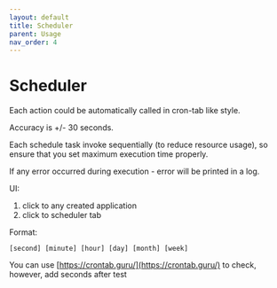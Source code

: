 ```yaml
---
layout: default
title: Scheduler
parent: Usage
nav_order: 4
---
```

# Scheduler

Each action could be automatically called in cron-tab like style.

Accuracy is +/- 30 seconds.

Each schedule task invoke sequentially (to reduce resource usage), so
ensure that you set maximum execution time properly.

If any error occurred during execution - error will be printed in a log. 

UI:
 
1. click to any created application
2. click to scheduler tab


Format:

`[second] [minute] [hour] [day] [month] [week]`

You can use [https://crontab.guru/](https://crontab.guru/) to check, however, add seconds after test